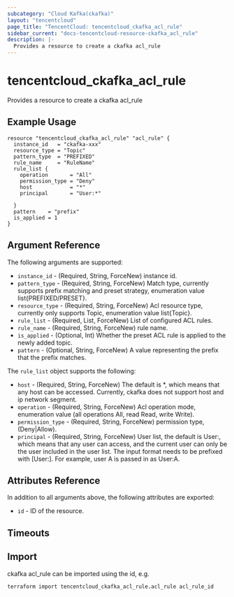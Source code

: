 ```yaml
---
subcategory: "Cloud Kafka(ckafka)"
layout: "tencentcloud"
page_title: "TencentCloud: tencentcloud_ckafka_acl_rule"
sidebar_current: "docs-tencentcloud-resource-ckafka_acl_rule"
description: |-
  Provides a resource to create a ckafka acl_rule
---
```


# tencentcloud_ckafka_acl_rule

Provides a resource to create a ckafka acl_rule

## Example Usage

```hcl
resource "tencentcloud_ckafka_acl_rule" "acl_rule" {
  instance_id   = "ckafka-xxx"
  resource_type = "Topic"
  pattern_type  = "PREFIXED"
  rule_name     = "RuleName"
  rule_list {
    operation       = "All"
    permission_type = "Deny"
    host            = "*"
    principal       = "User:*"

  }
  pattern    = "prefix"
  is_applied = 1
}
```

## Argument Reference

The following arguments are supported:

* `instance_id` - (Required, String, ForceNew) instance id.
* `pattern_type` - (Required, String, ForceNew) Match type, currently supports prefix matching and preset strategy, enumeration value list{PREFIXED/PRESET}.
* `resource_type` - (Required, String, ForceNew) Acl resource type, currently only supports Topic, enumeration value list{Topic}.
* `rule_list` - (Required, List, ForceNew) List of configured ACL rules.
* `rule_name` - (Required, String, ForceNew) rule name.
* `is_applied` - (Optional, Int) Whether the preset ACL rule is applied to the newly added topic.
* `pattern` - (Optional, String, ForceNew) A value representing the prefix that the prefix matches.

The `rule_list` object supports the following:

* `host` - (Required, String, ForceNew) The default is *, which means that any host can be accessed. Currently, ckafka does not support host and ip network segment.
* `operation` - (Required, String, ForceNew) Acl operation mode, enumeration value (all operations All, read Read, write Write).
* `permission_type` - (Required, String, ForceNew) permission type, (Deny|Allow).
* `principal` - (Required, String, ForceNew) User list, the default is User:, which means that any user can access, and the current user can only be the user included in the user list. The input format needs to be prefixed with [User:]. For example, user A is passed in as User:A.

## Attributes Reference

In addition to all arguments above, the following attributes are exported:

* `id` - ID of the resource.



## Timeouts

<no value>


## Import

ckafka acl_rule can be imported using the id, e.g.

```
terraform import tencentcloud_ckafka_acl_rule.acl_rule acl_rule_id
```

